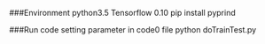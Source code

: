 ###Environment
python3.5
Tensorflow 0.10
pip install pyprind

###Run code
setting parameter in code0 file
python doTrainTest.py
